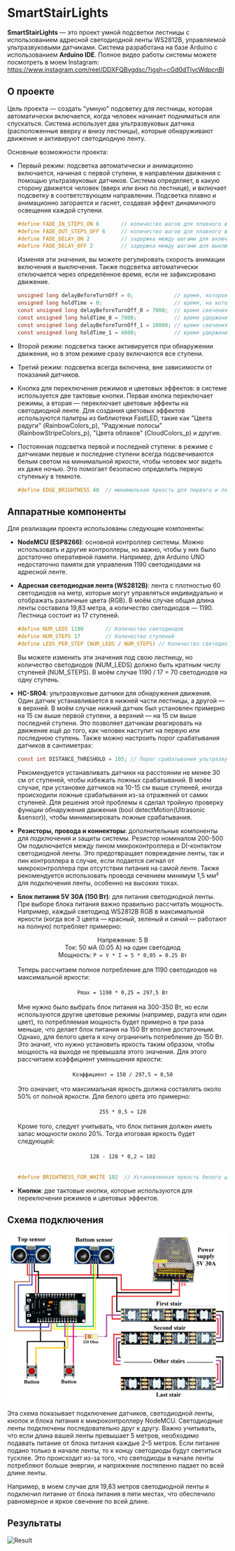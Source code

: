 # SmartStairLights

**SmartStairLights** — это проект умной подсветки лестницы с использованием адресной светодиодной ленты WS2812B, управляемой ультразвуковыми датчиками. Система разработана на базе Arduino с использованием **Arduino IDE**. Полное видео работы системы можете посмотреть в моем Instagram: https://www.instagram.com/reel/DDXFQBvgdsc/?igsh=cGd0dTIycWdpcnBl 

## О проекте

Цель проекта — создать "умную" подсветку для лестницы, которая автоматически включается, когда человек начинает подниматься или спускаться. Система использует два ультразвуковых датчика (расположенные вверху и внизу лестницы), которые обнаруживают движение и активируют светодиодную ленту.

Основные возможности проекта:
- Первый режим: подсветка автоматически и анимационно включается, начиная с первой ступени, в направлении движения с помощью ультразвуковых датчиков. Система определяет, в какую сторону движется человек (вверх или вниз по лестнице), и включает подсветку в соответствующем направлении. Подсветка плавно и анимационно загорается и гаснет, создавая эффект динамичного освещения каждой ступени.

  ```c
  #define FADE_IN_STEPS_ON 6       // количество шагов для плавного включения светодиодов 
  #define FADE_OUT_STEPS_OFF 6     // количество шагов для плавного выключения светодиодов 
  #define FADE_DELAY_ON 2          // задержка между шагами для включения (в миллисекундах)    
  #define FADE_DELAY_OFF 2         // задержка между шагами для выключения (в миллисекундах) 
  ```
  Изменяя эти значения, вы можете регулировать скорость анимации включения и выключения. Также подсветка автоматически отключается через определённое время, если не   зафиксировано движение.
  ```c
  unsigned long delayBeforeTurnOff = 0;             // время, которое светодиоды будут гореть перед выключением
  unsigned long holdTime = 0;                       // время, на которое свет остаётся включенным после срабатывания датчика
  const unsigned long delayBeforeTurnOff_0 = 7000;  // время свечения для первого режима (в миллисекундах)
  const unsigned long holdTime_0 = 7000;            // время удержания для первого режима (в миллисекундах)
  const unsigned long delayBeforeTurnOff_1 = 10000; // время свечения для второго режима (в миллисекундах)
  const unsigned long holdTime_1 = 4000;            // время удержания для второго режима (в миллисекундах)
  ```
- Второй режим: подсветка также активируется при обнаружении движения, но в этом режиме сразу включаются все ступени.
- Третий режим: подсветка всегда включена, вне зависимости от показаний датчиков.
- Кнопка для переключения режимов и цветовых эффектов: в системе используется две тактовые кнопки. Первая кнопка переключает режимы, а вторая — переключает цветовые эффекты на светодиодной ленте. Для создания цветовых эффектов используются палитры из библиотеки FastLED, такие как "Цвета радуги" (RainbowColors_p), "Радужные полосы" (RainbowStripeColors_p), "Цвета облаков" (CloudColors_p) и другие.
- Постоянная подсветка первой и последней ступени: в режиме с датчиками первые и последние ступени всегда подсвечиваются белым светом на минимальной яркости, чтобы человек мог видеть их даже ночью. Это помогает безопасно определить первую ступеньку в темноте.
  ```c
  #define EDGE_BRIGHTNESS 40  // минимальная яркость для первого и последнего ступени
  ```
  
## Аппаратные компоненты

Для реализации проекта использованы следующие компоненты:
- **NodeMCU (ESP8266)**: основной контроллер системы. Можно использовать и другие контроллеры, но важно, чтобы у них было достаточно оперативной памяти. Например, для Arduino UNO недостаточно памяти для управления 1190 светодиодами на адресной ленте.
- **Адресная светодиодная лента (WS2812B)**: лента с плотностью 60 светодиодов на метр, которые могут управляться индивидуально и отображать различные цвета (RGB). В моём случае общая длина ленты составила 19,83 метра, а количество светодиодов — 1190. Лестница состоит из 17 ступеней.
  ```c
  #define NUM_LEDS 1190       // Количество светодиодов
  #define NUM_STEPS 17        // Количество ступеней
  #define LEDS_PER_STEP (NUM_LEDS / NUM_STEPS) // Количество светодиодов на одной ступени
  ```
  Вы можете изменить эти значения под свою лестницу, но количество светодиодов (NUM_LEDS) должно быть кратным числу ступеней (NUM_STEPS). В моём случае 1190 / 17 = 70 светодиодов на одну ступень.
- **HC-SR04**: ультразвуковые датчики для обнаружения движения. Один датчик устанавливается в нижней части лестницы, а другой — в верхней. В моём случае нижний датчик был установлен примерно на 15 см выше первой ступени, а верхний — на 15 см выше последней ступени. Это позволяет датчикам реагировать на движение ещё до того, как человек наступит на первую или последнюю ступень. Также можно настроить порог срабатывания датчиков в сантиметрах:
  ```c
  const int DISTANCE_THRESHOLD = 105; // Порог срабатывания ультразвуковых датчиков
  ```
  Рекомендуется устанавливать датчики на расстоянии не менее 30 см от ступеней, чтобы избежать ложных срабатываний. В моём случае, при установке датчиков на 10-15 см выше ступеней, иногда происходили ложные срабатывания из-за отражений от самих ступеней. Для решения этой проблемы я сделал тройную проверку функции обнаружения движения (bool detectMotion(Ultrasonic &sensor)), чтобы минимизировать ложные срабатывания.
- **Резисторы, провода и коннекторы**: дополнительные компоненты для подключения и защиты системы. Резистор номиналом 200-500 Ом подключается между пином микроконтроллера и DI-контактом светодиодной ленты. Это предотвращает повреждение ленты, так и пин контроллера в случае, если подается сигнал от микроконтроллера при отсутствии питания на самой ленте. Также рекомендуется использовать провода сечением минимум 1,5 мм² для подключения ленты, особенно на высоких токах.
- **Блок питания 5V 30A (150 Вт)**: для питания светодиодной ленты. При выборе блока питания важно правильно рассчитать мощность. Например, каждый светодиод WS2812B RGB в максимальной яркости (когда все 3 цвета — красный, зеленый и синий — работают на полную) потребляет примерно:
  <div align="center">
    Напряжение: 5 В<br>
    Ток: 50 мА (0.05 А) на один светодиод<br>
    Мощность: <code>P = V * I = 5 * 0,05 = 0.25 Вт</code><br>&nbsp;
  </div>
  Теперь рассчитаем полное потребление для 1190 светодиодов на максимальной яркости:<br>&nbsp;
  <div align="center">
    <code>Pmax = 1190 * 0,25 = 297,5 Вт</code><br>&nbsp;
  </div>
  Мне нужно было выбрать блок питания на 300-350 Вт, но если используются другие цветовые режимы (например, радуга или один цвет), то потребляемая мощность будет примерно в три раза меньше, что делает блок питания на 150 Вт вполне достаточным. Однако, для белого цвета я хочу ограничить потребление до 150 Вт. Это значит, что нужно установить яркость таким образом, чтобы мощность на выходе не превышала этого значения. Для этого рассчитаем коэффициент уменьшения яркости:<br>&nbsp;
  <div align="center">
    <code>Коэффициент = 150 / 297,5 ≈ 0,50</code><br>&nbsp;
  </div>
  Это означает, что максимальная яркость должна составлять около 50% от полной яркости. Для белого цвета это примерно:<br>&nbsp;
  <div align="center">
    <code>255 * 0,5 ≈ 128</code><br>&nbsp;
  </div>
  Кроме того, следует учитывать, что блок питания должен иметь запас мощности около 20%. Тогда итоговая яркость будет следующей:<br>&nbsp;
  <div align="center">
    <code>128 - 128 * 0,2 ≈ 102</code><br>&nbsp;
  </div>
  
  ```c
  #define BRIGHTNESS_FOR_WHITE 102  // Установленная яркость белого цвета на 40%
  ```

- **Кнопки**: две тактовые кнопки, которые используются для переключения режимов и цветовых эффектов.

## Схема подключения

![Wiring Diagram](schematics/wiring_diagram.png)

Эта схема показывает подключение датчиков, светодиодной ленты, кнопок и блока питания к микроконтроллеру NodeMCU. Светодиодные ленты подключены последовательно друг к другу. Важно учитывать, что если длина вашей ленты превышает 5 метров, необходимо подавать питание от блока питания каждые 2–5 метров. Если питание подано только в начале ленты, то к концу светодиоды будут светиться тусклее. Это происходит из-за того, что светодиоды в начале ленты потребляют больше энергии, и напряжение постепенно падает по всей длине ленты.

Например, в моем случае для 19,83 метров светодиодной ленты я подключил питание от блока питания в пяти местах, что обеспечило равномерное и яркое свечение по всей длине.

## Результаты

![Result](schematics/result.png)
